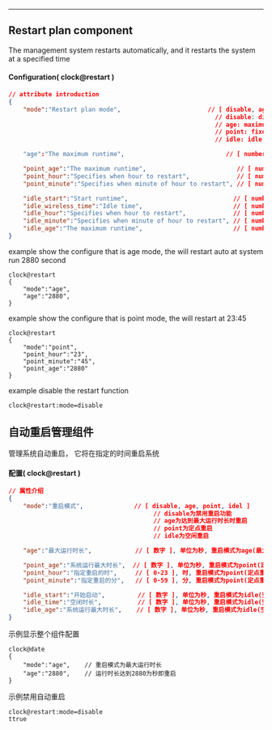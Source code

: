 
***
## Restart plan component
The management system restarts automatically, and it restarts the system at a specified time

#### Configuration( clock@restart )

```json
// attribute introduction
{
    "mode":"Restart plan mode",                        // [ disable, age, point, idle ]
                                                         // disable: disable restart auto
                                                         // age: maximum runtime to restart
                                                         // point: fixed-point to restart
                                                         // idle: idle specifie period to restart

    "age":"The maximum runtime",                            // [ number ], The unit is seconds, valid for "mode" is age

    "point_age":"The maximum runtime",                         // [ number ], valid for "mode" is point
    "point_hour":"Specifies when hour to restart",             // [ number ], valid for "mode" is point
    "point_minute":"Specifies when minute of hour to restart", // [ number ], valid for "mode" is point

    "idle_start":"Start runtime",                             // [ number ], valid for "mode" is idle
    "idle_wireless_time":"Idle time",                         // [ number ], valid for "mode" is idle
    "idle_hour":"Specifies when hour to restart",             // [ number ], valid for "mode" is idle
    "idle_minute":"Specifies when minute of hour to restart", // [ number ], valid for "mode" is idle
    "idle_age":"The maximum runtime",                         // [ number ], valid for "mode" is idle
}
```
example show the configure that is age mode, the will restart auto at system run 2880 second
```shell
clock@restart
{
    "mode":"age",
    "age":"2880",
}
```
example show the configure that is point mode, the will restart at 23:45
```shell
clock@restart
{
    "mode":"point",
    "point_hour":"23",
    "point_minute":"45",
    "point_age":"2880"
}
```
example disable the restart function
```shell
clock@restart:mode=disable
```



## 自动重启管理组件
管理系统自动重启， 它将在指定的时间重启系统

#### **配置( clock@restart )** 
```json
// 属性介绍
{
    "mode":"重启模式",              // [ disable, age, point, idel ]
                                        // disable为禁用重启功能
                                        // age为达到最大运行时长时重启
                                        // point为定点重启
                                        // idle为空闲重启

    "age":"最大运行时长",            // [ 数字 ], 单位为秒, 重启模式为age(最大运行时长)时有效

    "point_age":"系统运行最大时长",  // [ 数字 ], 单位为秒, 重启模式为point(定点重启)时有效, 在系统运行最大时长到达此秒数时立即重启
    "point_hour":"指定重启的时",     // [ 0-23 ], 时, 重启模式为point(定点重启)时有效, 需要系统获到到正确的时间才启效
    "point_minute":"指定重启的分",   // [ 0-59 ], 分, 重启模式为point(定点重启)时有效, 需要系统获到到正确的时间才启效

    "idle_start":"开始启动",         // [ 数字 ], 单位为秒, 重启模式为idle(空闲重启)时有效, 在系统运行最大时长到达时这个时长后空间重启机制
    "idle_time":"空闭时长",          // [ 数字 ], 单位为秒, 重启模式为idle(空闲重启)时有效, 无客户端时长达到此值即重启(秒为单位)
    "idle_age":"系统运行最大时长",    // [ 数字 ], 单位为秒, 重启模式为idle(空闲重启)时有效, 在系统运行最大时长到达此秒数时立即重启
}
```
示例显示整个组件配置
```shell
clock@date
{
    "mode":"age",    // 重启模式为最大运行时长
    "age":"2880",    // 运行时长达到2880为秒即重启
}
```
示例禁用自动重启
```shell
clock@restart:mode=disable
ttrue
```

